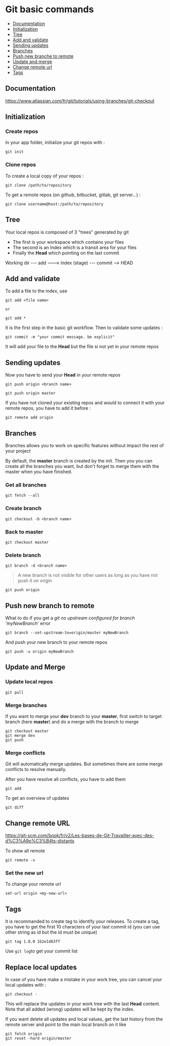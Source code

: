 # Git basic commands

* [Documentation](#documentation)     
* [Initialization](#initialisation)     
* [Tree](#tree)     
* [Add and validate](#add-and-validate)     
* [Sending updates](#sending-updates)     
* [Branches](#branches)     
* [Push new branche to remote](#push-new-branch-to-remote)     
* [Update and merge](#update-and-merge)     
* [Change remote url](#change-remote-url)     
* [Tags](#tags)     

## Documentation 

https://www.atlassian.com/fr/git/tutorials/using-branches/git-checkout

## Initialization

### Create repos

In your app folder, initialize your git repos with :

```
git init
```

### Clone repos

To create a local copy of your repos :

```
git clone /path/to/repository
```

To get a remote repos (on github, bitbucket, gitlab, git server...) :

```
git clone username@host:/path/to/repository
```

## Tree

Your local repos is composed of 3 "trees" generated by git
* The first is your workspace which contains your files
* The second is an Index which is a transit area for your files
* Finally the **Head** which pointing on the last commit

Working dir --- add ---> index (stage) --- commit --> HEAD

## Add and validate

To add a file to the index, use 

```
git add <file name>

or 

git add *
```

It is the first step in the basic git workflow. Then to validate some updates :

```
git commit -m "your commit message. be explicit"
```

It will add your file to the **Head** but the file si not yet in your remote repos

## Sending updates

Now you have to send your **Head** in your remote repos

```
git push origin <branch name>

git push origin master
```

If you have not cloned your existing repos and would to connect it with your remote repos, you have to add it before :

```
git remote add origin
```

## Branches

Branches allows you to work on specific features without impact the rest of your project

By default, the **master** branch is created by the init. Then you you can create all the branches you want, but don't forget to merge them with the master when you have finished.

### Get all branches

```
git fetch --all
```

### Create branch

```
git checkout -b <branch name>
```

### Back to master

```
git checkout master
```

### Delete branch

```
git branch -d <branch name>
```

> A new branch is not visible for other users as long as you have not push it on origin

```
git push origin
```

## Push new branch to remote

What to do if you get a *git no upstream configured for branch 'myNewBranch'* error
```
git branch --set-upstream-to=origin/master myNewBranch
```

And push your new branch to your remote repos
```
git push -u origin myNewBranch
```

## Update and Merge

### Update local repos

```
git pull
```

### Merge branches

If you want to merge your **dev** branch to your **master**, first switch to target branch (here **master**) and do a merge with the branch to merge

```
git checkout master
git merge dev
git push
```

### Merge conflicts
Git will automatically merge updates. But sometimes there are some merge conflicts to resolve manually.

After you have resolve all conflicts, you have to add them
```
git add
```

To get an overview of updates
```
git diff
```

## Change remote URL
https://git-scm.com/book/fr/v2/Les-bases-de-Git-Travailler-avec-des-d%C3%A9p%C3%B4ts-distants

To show all remote
````
git remote -v
````

### Set the new url

To change your remote url
````
set-url origin <my-new-url>
````

## Tags

It is recommanded to create tag to identify your releases. To create a tag, you have to get the first 10 characters of your last commit id (you can use other string as id but the id must be unique)

```
git tag 1.0.0 1b2e1d63ff
```

Use ```git log```to get your commit list

## Replace local updates

In case of you have make a mistake in your work tree, you can cancel your local updates with :

```
git checkout -
```

This will replace the updates in your work tree with the last **Head** content. Note that all added (wrong) updates will be kept by the index.

If you want delete all updates and local values, get the last history from the remote server and point to the main local branch on it like


```
git fetch origin
git reset -hard origin/master
```
